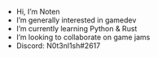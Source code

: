 - Hi, I’m Noten
- I’m generally interested in gamedev
- I’m currently learning Python & Rust
- I’m looking to collaborate on game jams
- Discord: N0t3nl1sh#2617

